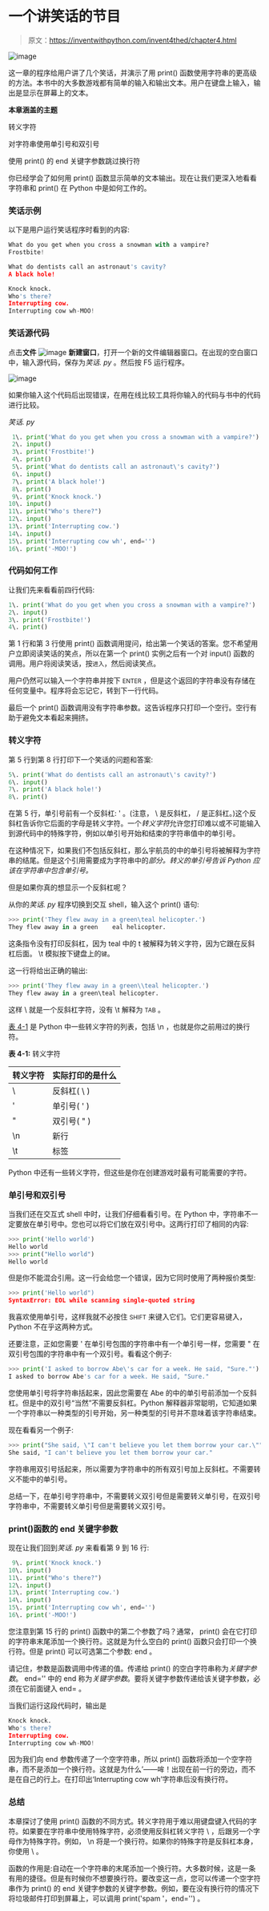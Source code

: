 # 一个讲笑话的节目

> 原文：<https://inventwithpython.com/invent4thed/chapter4.html>

![image](img/6af76fd8abfbd0bb89d63623e52c2692.png)

这一章的程序给用户讲了几个笑话，并演示了用 print() 函数使用字符串的更高级的方法。本书中的大多数游戏都有简单的输入和输出文本。用户在键盘上输入，输出是显示在屏幕上的文本。

**本章涵盖的主题**

转义字符

对字符串使用单引号和双引号

使用 print() 的 end 关键字参数跳过换行符

你已经学会了如何用 print() 函数显示简单的文本输出。现在让我们更深入地看看字符串和 print() 在 Python 中是如何工作的。

### **笑话示例**

以下是用户运行笑话程序时看到的内容:

```py
What do you get when you cross a snowman with a vampire?
Frostbite!

What do dentists call an astronaut's cavity?
A black hole!

Knock knock.
Who's there?
Interrupting cow.
Interrupting cow wh-MOO!
```

### **笑话源代码**

点击**文件** ![image](img/6213f577c15feb006bdab7161d1cfc75.png) **新建窗口**，打开一个新的文件编辑器窗口。在出现的空白窗口中，输入源代码，保存为*笑话. py* 。然后按 F5 运行程序。

![image](img/fc9e0c0a6ceba9545989bc0fd61aabe1.png)

如果你输入这个代码后出现错误，在用在线比较工具将你输入的代码与书中的代码进行比较。

*笑话. py*

```py
 1\. print('What do you get when you cross a snowman with a vampire?')
 2\. input()
 3\. print('Frostbite!')
 4\. print()
 5\. print('What do dentists call an astronaut\'s cavity?')
 6\. input()
 7\. print('A black hole!')
 8\. print()
 9\. print('Knock knock.')
10\. input()
11\. print("Who's there?")
12\. input()
13\. print('Interrupting cow.')
14\. input()
15\. print('Interrupting cow wh', end='')
16\. print('-MOO!')
```

### **代码如何工作**

让我们先来看看前四行代码:

```py
1\. print('What do you get when you cross a snowman with a vampire?')
2\. input()
3\. print('Frostbite!')
4\. print()
```

第 1 行和第 3 行使用 print() 函数调用提问，给出第一个笑话的答案。您不希望用户立即阅读笑话的笑点，所以在第一个 print() 实例之后有一个对 input() 函数的调用。用户将阅读笑话，按<small class="calibre11">进入</small>，然后阅读笑点。

用户仍然可以输入一个字符串并按下 <small class="calibre11">ENTER</small> ，但是这个返回的字符串没有存储在任何变量中。程序将会忘记它，转到下一行代码。

最后一个 print() 函数调用没有字符串参数。这告诉程序只打印一个空行。空行有助于避免文本看起来拥挤。

### **转义字符**

第 5 行到第 8 行打印下一个笑话的问题和答案:

```py
5\. print('What do dentists call an astronaut\'s cavity?')
6\. input()
7\. print('A black hole!')
8\. print()
```

在第 5 行，单引号前有一个反斜杠: \' 。(注意， \ 是反斜杠， / 是正斜杠。)这个反斜杠告诉你它后面的字母是转义字符。一个*转义字符*允许您打印难以或不可能输入到源代码中的特殊字符，例如以单引号开始和结束的字符串值中的单引号。

在这种情况下，如果我们不包括反斜杠，那么宇航员的中的单引号将被解释为字符串的结尾。但是这个引用需要成为字符串中的*部分。转义的单引号告诉 Python 应该在字符串中包含单引号。*

但是如果你真的想显示一个反斜杠呢？

从你的*笑话. py* 程序切换到交互 shell，输入这个 print() 语句:

```py
>>> print('They flew away in a green\teal helicopter.')
They flew away in a green    eal helicopter.
```

这条指令没有打印反斜杠，因为 teal 中的 t 被解释为转义字符，因为它跟在反斜杠后面。 \t 模拟按下键盘上的<small class="calibre11">键</small>。

这一行将给出正确的输出:

```py
>>> print('They flew away in a green\\teal helicopter.')
They flew away in a green\teal helicopter.
```

这样 \\ 就是一个反斜杠字符，没有 \t 解释为 <small class="calibre11">TAB</small> 。

[表 4-1](#calibre_link-817) 是 Python 中一些转义字符的列表，包括 \n ，也就是你之前用过的换行符。

**表 4-1:** 转义字符

| **转义字符** | **实际打印的是什么** |
| --- | --- |
| \\ | 反斜杠( \ ) |
| \' | 单引号( ' ) |
| \" | 双引号( " ) |
| \n | 新行 |
| \t | 标签 |

Python 中还有一些转义字符，但这些是你在创建游戏时最有可能需要的字符。

### **单引号和双引号**

当我们还在交互式 shell 中时，让我们仔细看看引号。在 Python 中，字符串不一定要放在单引号中。您也可以将它们放在双引号中。这两行打印了相同的内容:

```py
>>> print('Hello world')
Hello world
>>> print("Hello world")
Hello world
```

但是你不能混合引用。这一行会给您一个错误，因为它同时使用了两种报价类型:

```py
>>> print('Hello world")
SyntaxError: EOL while scanning single-quoted string
```

我喜欢使用单引号，这样我就不必按住 <small class="calibre11">SHIFT</small> 来键入它们。它们更容易键入，Python 不在乎这两种方式。

还要注意，正如您需要 \' 在单引号包围的字符串中有一个单引号一样，您需要 \" 在双引号包围的字符串中有一个双引号。看看这个例子:

```py
>>> print('I asked to borrow Abe\'s car for a week. He said, "Sure."')
I asked to borrow Abe's car for a week. He said, "Sure."
```

您使用单引号将字符串括起来，因此您需要在 Abe 的中的单引号前添加一个反斜杠。但是中的双引号“当然”不需要反斜杠。Python 解释器非常聪明，它知道如果一个字符串以一种类型的引号开始，另一种类型的引号并不意味着该字符串结束。

现在看看另一个例子:

```py
>>> print("She said, \"I can't believe you let them borrow your car.\"")
She said, "I can't believe you let them borrow your car."
```

字符串用双引号括起来，所以需要为字符串中的所有双引号加上反斜杠。不需要转义不能中的单引号。

总结一下，在单引号字符串中，不需要转义双引号但是需要转义单引号，在双引号字符串中，不需要转义单引号但是需要转义双引号。

### **print()函数的 end 关键字参数**

现在让我们回到*笑话. py* 来看看第 9 到 16 行:

```py
 9\. print('Knock knock.')
10\. input()
11\. print("Who's there?")
12\. input()
13\. print('Interrupting cow.')
14\. input()
15\. print('Interrupting cow wh', end='')
16\. print('-MOO!')
```

您注意到第 15 行的 print() 函数中的第二个参数了吗？通常， print() 会在它打印的字符串末尾添加一个换行符。这就是为什么空白的 print() 函数只会打印一个换行符。但是 print() 可以可选第二个参数: end 。

请记住，参数是函数调用中传递的值。传递给 print() 的空白字符串称为*关键字参数*。 end='' 中的 end 称为*关键字参数*。要将关键字参数传递给该关键字参数，必须在它前面键入 end= 。

当我们运行这段代码时，输出是

```py
Knock knock.
Who's there?
Interrupting cow.
Interrupting cow wh-MOO!
```

因为我们向 end 参数传递了一个空字符串，所以 print() 函数将添加一个空字符串，而不是添加一个换行符。这就是为什么’——哞！出现在前一行的旁边，而不是在自己的行上。在打印出‘Interrupting cow wh’字符串后没有换行符。

### **总结**

本章探讨了使用 print() 函数的不同方式。转义字符用于难以用键盘键入代码的字符。如果要在字符串中使用特殊字符，必须使用反斜杠转义字符 \ ，后跟另一个字母作为特殊字符。例如， \n 将是一个换行符。如果你的特殊字符是反斜杠本身，你使用 \\ 。

函数的作用是:自动在一个字符串的末尾添加一个换行符。大多数时候，这是一条有用的捷径。但是有时候你不想要换行符。要改变这一点，您可以传递一个空字符串作为 print() 的 end 关键字参数的关键字参数。例如，要在没有换行符的情况下将垃圾邮件打印到屏幕上，可以调用 print('spam '，end='') 。